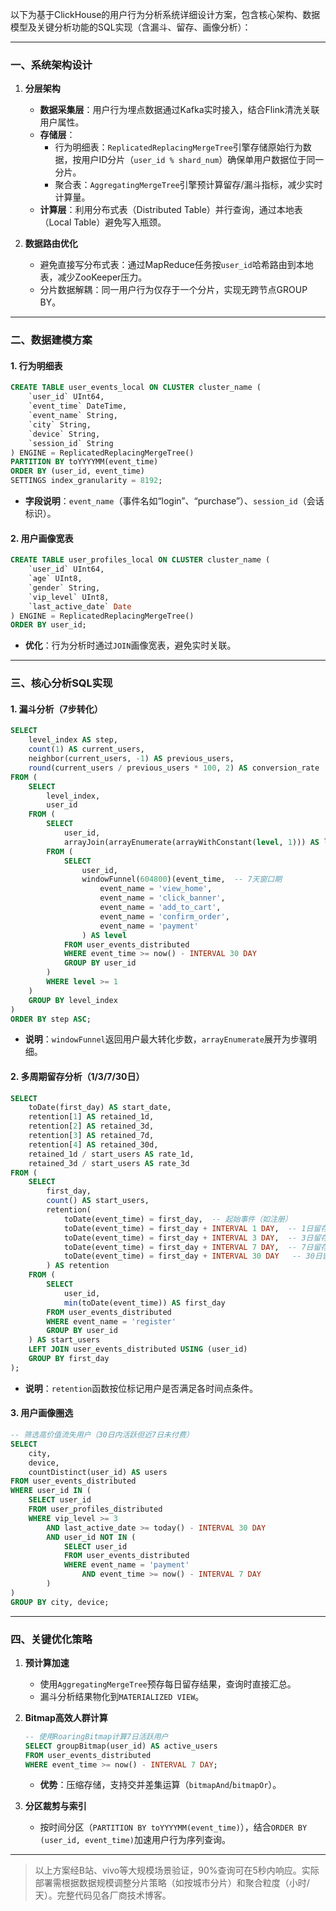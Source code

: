 以下为基于ClickHouse的用户行为分析系统详细设计方案，包含核心架构、数据模型及关键分析功能的SQL实现（含漏斗、留存、画像分析）：

---

### 一、系统架构设计
1. **分层架构**  
    - **数据采集层**：用户行为埋点数据通过Kafka实时接入，结合Flink清洗关联用户属性。  
    - **存储层**：  
      - 行为明细表：`ReplicatedReplacingMergeTree`引擎存储原始行为数据，按用户ID分片（`user_id % shard_num`）确保单用户数据位于同一分片。  
      - 聚合表：`AggregatingMergeTree`引擎预计算留存/漏斗指标，减少实时计算量。  
    - **计算层**：利用分布式表（Distributed Table）并行查询，通过本地表（Local Table）避免写入瓶颈。

2. **数据路由优化**  
    - 避免直接写分布式表：通过MapReduce任务按`user_id`哈希路由到本地表，减少ZooKeeper压力。  
    - 分片数据解耦：同一用户行为仅存于一个分片，实现无跨节点GROUP BY。

---

### 二、数据建模方案
#### 1. 行为明细表
```sql
CREATE TABLE user_events_local ON CLUSTER cluster_name (
    `user_id` UInt64,
    `event_time` DateTime,
    `event_name` String,
    `city` String,
    `device` String,
    `session_id` String
) ENGINE = ReplicatedReplacingMergeTree()
PARTITION BY toYYYYMM(event_time)
ORDER BY (user_id, event_time)
SETTINGS index_granularity = 8192;
```
- **字段说明**：`event_name`（事件名如“login”、“purchase”）、`session_id`（会话标识）。

#### 2. 用户画像宽表
```sql
CREATE TABLE user_profiles_local ON CLUSTER cluster_name (
    `user_id` UInt64,
    `age` UInt8,
    `gender` String,
    `vip_level` UInt8,
    `last_active_date` Date
) ENGINE = ReplicatedReplacingMergeTree()
ORDER BY user_id;
```
- **优化**：行为分析时通过`JOIN`画像宽表，避免实时关联。

---

### 三、核心分析SQL实现
#### 1. **漏斗分析（7步转化）**
```sql
SELECT
    level_index AS step,
    count(1) AS current_users,
    neighbor(current_users, -1) AS previous_users,
    round(current_users / previous_users * 100, 2) AS conversion_rate
FROM (
    SELECT
        level_index,
        user_id
    FROM (
        SELECT
            user_id,
            arrayJoin(arrayEnumerate(arrayWithConstant(level, 1))) AS level_index
        FROM (
            SELECT
                user_id,
                windowFunnel(604800)(event_time,  -- 7天窗口期
                    event_name = 'view_home',
                    event_name = 'click_banner',
                    event_name = 'add_to_cart',
                    event_name = 'confirm_order',
                    event_name = 'payment'
                ) AS level
            FROM user_events_distributed
            WHERE event_time >= now() - INTERVAL 30 DAY
            GROUP BY user_id
        )
        WHERE level >= 1
    )
    GROUP BY level_index
)
ORDER BY step ASC;
```
- **说明**：`windowFunnel`返回用户最大转化步数，`arrayEnumerate`展开为步骤明细。

#### 2. **多周期留存分析（1/3/7/30日）**
```sql
SELECT
    toDate(first_day) AS start_date,
    retention[1] AS retained_1d,
    retention[2] AS retained_3d,
    retention[3] AS retained_7d,
    retention[4] AS retained_30d,
    retained_1d / start_users AS rate_1d,
    retained_3d / start_users AS rate_3d
FROM (
    SELECT
        first_day,
        count() AS start_users,
        retention(
            toDate(event_time) = first_day,  -- 起始事件（如注册）
            toDate(event_time) = first_day + INTERVAL 1 DAY,  -- 1日留存
            toDate(event_time) = first_day + INTERVAL 3 DAY,  -- 3日留存
            toDate(event_time) = first_day + INTERVAL 7 DAY,  -- 7日留存
            toDate(event_time) = first_day + INTERVAL 30 DAY   -- 30日留存
        ) AS retention
    FROM (
        SELECT
            user_id,
            min(toDate(event_time)) AS first_day
        FROM user_events_distributed
        WHERE event_name = 'register'
        GROUP BY user_id
    ) AS start_users
    LEFT JOIN user_events_distributed USING (user_id)
    GROUP BY first_day
);
```
- **说明**：`retention`函数按位标记用户是否满足各时间点条件。

#### 3. **用户画像圈选**
```sql
-- 筛选高价值流失用户（30日内活跃但近7日未付费）
SELECT
    city,
    device,
    countDistinct(user_id) AS users
FROM user_events_distributed
WHERE user_id IN (
    SELECT user_id
    FROM user_profiles_distributed
    WHERE vip_level >= 3
        AND last_active_date >= today() - INTERVAL 30 DAY
        AND user_id NOT IN (
            SELECT user_id
            FROM user_events_distributed
            WHERE event_name = 'payment'
                AND event_time >= now() - INTERVAL 7 DAY
        )
)
GROUP BY city, device;
```

---

### 四、关键优化策略
1. **预计算加速**  
   - 使用`AggregatingMergeTree`预存每日留存结果，查询时直接汇总。  
   - 漏斗分析结果物化到`MATERIALIZED VIEW`。

2. **Bitmap高效人群计算**  
   ```sql
   -- 使用RoaringBitmap计算7日活跃用户
   SELECT groupBitmap(user_id) AS active_users 
   FROM user_events_distributed 
   WHERE event_time >= now() - INTERVAL 7 DAY;
   ```
   - **优势**：压缩存储，支持交并差集运算（`bitmapAnd`/`bitmapOr`）。

3. **分区裁剪与索引**  
   - 按时间分区（`PARTITION BY toYYYYMM(event_time)`），结合`ORDER BY (user_id, event_time)`加速用户行为序列查询。

---

> 以上方案经B站、vivo等大规模场景验证，90%查询可在5秒内响应。实际部署需根据数据规模调整分片策略（如按城市分片）和聚合粒度（小时/天）。完整代码见各厂商技术博客。
